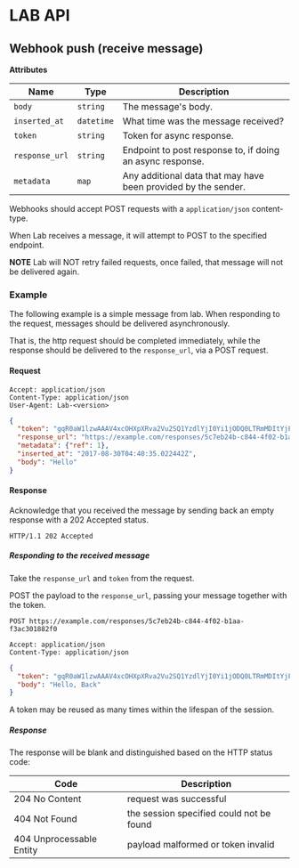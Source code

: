 # LAB API

## Webhook push (receive message)

__Attributes__

| Name             | Type       | Description                                                               |
| ---------------- | ---------  | ------------------------------------------------------------------------- |
| `body`           | `string`   | The message's body.                                                       |
| `inserted_at`    | `datetime` | What time was the message received?                                       |
| `token`          | `string`   | Token for async response.                                                 |
| `response_url`   | `string`   | Endpoint to post response to, if doing an async response.                 |
| `metadata`       | `map`      | Any additional data that may have been provided by the sender.            |

Webhooks should accept POST requests with a `application/json` content-type.

When Lab receives a message, it will attempt to POST to the specified endpoint.

__NOTE__ Lab will NOT retry failed requests, once failed, that message will not be delivered again.

### Example

The following example is a simple message from lab.
When responding to the request, messages should be delivered asynchronously.

That is, the http request should be completed immediately, while the response should be delivered to the `response_url`, via a POST request.

#### Request

```
Accept: application/json
Content-Type: application/json
User-Agent: Lab-<version>
```

```json
{
  "token": "gqR0aW1lzwAAAV4xcOHXpXRva2Vu2SQ1YzdlYjI0Yi1jODQ0LTRmMDItYjFhYS1mM2FjMzAxODgyZjA=",
  "response_url": "https://example.com/responses/5c7eb24b-c844-4f02-b1aa-f3ac301882f0",
  "metadata": {"ref": 1},
  "inserted_at": "2017-08-30T04:40:35.022442Z",
  "body": "Hello"
}
```

#### Response

Acknowledge that you received the message by sending back an empty response with a 202 Accepted status.

```
HTTP/1.1 202 Accepted
```

##### Responding to the received message

Take the `response_url` and `token` from the request.

POST the payload to the `response_url`, passing your message together with the token.

```
POST https://example.com/responses/5c7eb24b-c844-4f02-b1aa-f3ac301882f0
```

```
Accept: application/json
Content-Type: application/json
```

```json
{
  "token": "gqR0aW1lzwAAAV4xcOHXpXRva2Vu2SQ1YzdlYjI0Yi1jODQ0LTRmMDItYjFhYS1mM2FjMzAxODgyZjA=",
  "body": "Hello, Back"
}
```

A token may be reused as many times within the lifespan of the session.

##### Response

The response will be blank and distinguished based on the HTTP status code:

| Code                     | Description                                                               |
| ----------------         | ------------------------------------------------------------------------- |
| 204 No Content           | request was successful                                                    |
| 404 Not Found            | the session specified could not be found                                  |
| 404 Unprocessable Entity | payload malformed or token invalid                                        |


